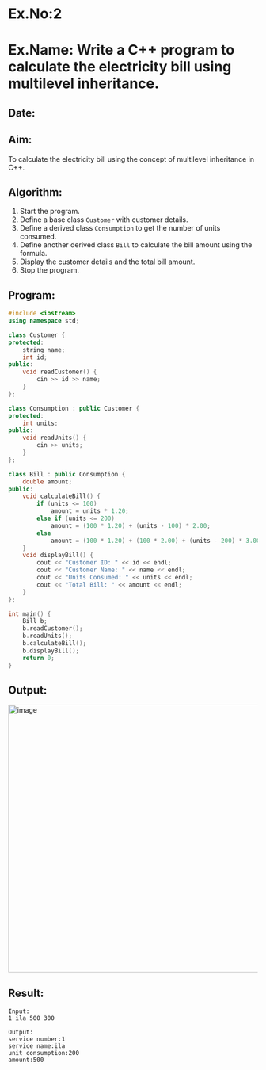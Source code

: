 # Ex.No:2  
# Ex.Name: Write a C++ program to calculate the electricity bill using multilevel inheritance.  
## Date:  

## Aim:  
To calculate the electricity bill using the concept of multilevel inheritance in C++.  

## Algorithm:  
1. Start the program.  
2. Define a base class `Customer` with customer details.  
3. Define a derived class `Consumption` to get the number of units consumed.  
4. Define another derived class `Bill` to calculate the bill amount using the formula.  
5. Display the customer details and the total bill amount.  
6. Stop the program.  

## Program:  
```cpp
#include <iostream>
using namespace std;

class Customer {
protected:
    string name;
    int id;
public:
    void readCustomer() {
        cin >> id >> name;
    }
};

class Consumption : public Customer {
protected:
    int units;
public:
    void readUnits() {
        cin >> units;
    }
};

class Bill : public Consumption {
    double amount;
public:
    void calculateBill() {
        if (units <= 100)
            amount = units * 1.20;
        else if (units <= 200)
            amount = (100 * 1.20) + (units - 100) * 2.00;
        else
            amount = (100 * 1.20) + (100 * 2.00) + (units - 200) * 3.00;
    }
    void displayBill() {
        cout << "Customer ID: " << id << endl;
        cout << "Customer Name: " << name << endl;
        cout << "Units Consumed: " << units << endl;
        cout << "Total Bill: " << amount << endl;
    }
};

int main() {
    Bill b;
    b.readCustomer();
    b.readUnits();
    b.calculateBill();
    b.displayBill();
    return 0;
}
```

## Output:
<img width="839" height="540" alt="image" src="https://github.com/user-attachments/assets/210c6d8a-00a6-4475-bad7-edc111121eab" />

## Result:
```
Input:  
1 ila 500 300

Output:  
service number:1
service name:ila
unit consumption:200
amount:500

```
